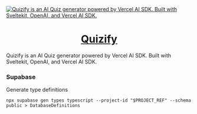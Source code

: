 <a href="https://www.quizify.xyz/">
  <img alt="Quizify is an AI Quiz generator powered by Vercel AI SDK. Built with Sveltekit, OpenAI, and Vercel AI SDK." src="https://quizify.xyz/quizify-opengraph-image.png">
  <h1 align="center">Quizify</h1>
</a>

Quizify is an AI Quiz generator powered by Vercel AI SDK. Built with Sveltekit, OpenAI, and Vercel AI SDK.

### Supabase

Generate type definitions

```cli
npx supabase gen types typescript --project-id "$PROJECT_REF" --schema public > DatabaseDefinitions
```
